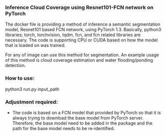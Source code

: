 ### Inference Cloud Coverage using Resnet101-FCN network on PyTorch

The docker file is providing a method of inference a semantic segmentation model, Resnet101 based FCN network, using PyTorch 1.3. Basically, python3 libraries; torch, torchvision, tqdm, fcn, and fcn related libraries are necessary. The code is supporting CPU or CUDA based on how the model that is loaded on was trained.

For any of image can use this method for segmentation. An example usage of this method is cloud coverage estimation and water flooding/ponding detection.

### How to use:

python3 run.py input_path

### Adjustment required:

- The code is based on a FCN model that provided by PyTorch so that it is always trying to download the base model from PyTorch server. Therefore, the base model need to be added in the package and the path for the base model needs to be re-identified.

